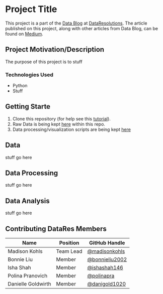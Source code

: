 # Project Title
This project is a part of the [Data Blog](https://datares.github.io/#/datablog) at [DataResolutions](https://datares.github.io/#/).  The article published on this project, along with other articles from Data Blog, can be found on [Medium](https://medium.com/@ucladatares).

## Project Motivation/Description
The purpose of this project is to stuff

### Technologies Used
* Python
* Stuff

## Getting Starte

1. Clone this repository (for help see this [tutorial](https://help.github.com/articles/cloning-a-repository/)).
2. Raw Data is being kept [here]() within this repo.  
3. Data processing/visualization scripts are being kept [here]()

## Data 
stuff go here

## Data Processing
stuff go here

## Data Analysis
stuff go here

## Contributing DataRes Members

|Name     | Position | GitHub Handle   | 
|---------|----------|----------------|
|Madison Kohls | Team Lead | [@madisonkohls](https://github.com/madisonkohls) |
|Bonnie Liu | Member | [@bonnieliu2002](https://github.com/bonnieliu2002) |
|Isha Shah | Member | [@ishashah146](https://github.com/ishashah146) |
|Polina Pranovich | Member | [@polinapra](https://github.com/polinapra) |
|Danielle Goldwirth | Member | [@danigold1020](https://github.com/danigold1020) |
